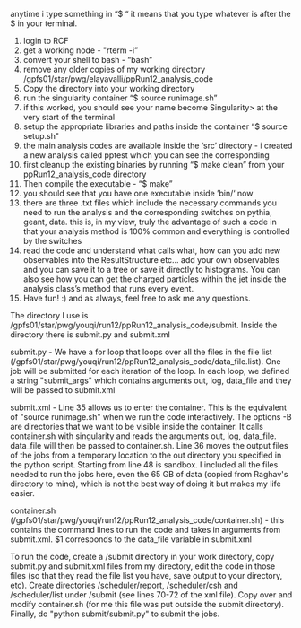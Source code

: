 anytime i type something in “$ “ it means that you type whatever is after the $ in your terminal. 

1. login to RCF 
2. get a working node - "rterm -i”
3. convert your shell to bash - “bash”
4. remove any older copies of my working directory /gpfs01/star/pwg/elayavalli/ppRun12_analysis_code 
5. Copy the directory into your working directory 
6. run the singularity container “$ source runimage.sh”
7. if this worked, you should see your name become Singularity> at the very start of the terminal  
8. setup the appropriate libraries and paths inside the container  “$ source setup.sh"
9. the main analysis codes are available inside the ‘src’ directory - i created a new analysis called pptest which you can see the corresponding 
10. first cleanup the existing binaries by running “$ make clean” from your ppRun12_analysis_code directory 
11. Then compile the executable - “$ make”
12. you should see that you have one executable inside ’bin/‘ now 
13. there are three .txt files which include the necessary commands you need to run the analysis and the corresponding switches on pythia, geant, data. this is, in my view, truly the advantage of such a code in that your analysis method is 100% common and everything is controlled by the switches 
14. read the code and understand what calls what, how can you add new observables into the ResultStructure etc… add your own observables and you can save it to a tree or save it directly to histograms. You can also see how you can get the charged particles within the jet inside the analysis class’s method that runs every event. 
15. Have fun!  :) and as always, feel free to ask me any questions. 





The directory I use is /gpfs01/star/pwg/youqi/run12/ppRun12_analysis_code/submit. Inside the directory there is submit.py and submit.xml

submit.py - We have a for loop that loops over all the files in the file list (/gpfs01/star/pwg/youqi/run12/ppRun12_analysis_code/data_file.list). One job will be submitted for each iteration of the loop. In each loop, we defined a string "submit_args" which contains arguments out, log, data_file and they will be passed to submit.xml

submit.xml - Line 35 allows us to enter the container. This is the equivalent of "source runimage.sh" when we run the code interactively. The options -B are directories that we want to be visible inside the container. It calls container.sh with singularity and reads the arguments out, log, data_file. data_file will then be passed to container.sh. Line 36 moves the output files of the jobs from a temporary location to the out directory you specified in the python script. Starting from line 48 is sandbox. I included all the files needed to run the jobs here, even the 65 GB of data (copied from Raghav's directory to mine), which is not the best way of doing it but makes my life easier.

container.sh (/gpfs01/star/pwg/youqi/run12/ppRun12_analysis_code/container.sh) - this contains the command lines to run the code and takes in arguments from submit.xml. $1 corresponds to the data_file variable in submit.xml

To run the code, create a /submit directory in your work directory, copy submit.py and submit.xml files from my directory, edit the code in those files (so that they read the file list you have, save output to your directory, etc). Create directories /scheduler/report, /scheduler/csh and /scheduler/list under /submit (see lines 70-72 of the xml file). Copy over and modify container.sh (for me this file was put outside the submit directory). Finally, do "python submit/submit.py" to submit the jobs.
